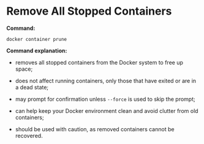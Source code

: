 # Remove All Stopped Containers

**Command:**

```commandline
docker container prune
```

**Command explanation:**

* removes all stopped containers from the Docker system to free up space;
* does not affect running containers, only those that have exited or are in a dead state;
* may prompt for confirmation unless `--force` is used to skip the prompt;


* can help keep your Docker environment clean and avoid clutter from old containers;
* should be used with caution, as removed containers cannot be recovered.
